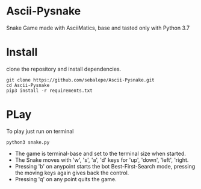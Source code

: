 # Ascii-Pysnake
Snake Game made with AsciiMatics, base and tasted only with Python 3.7

# Install
clone the repository and install dependencies.
```
git clone https://github.com/sebalepe/Ascii-Pysnake.git
cd Ascii-Pysnake
pip3 install -r requirements.txt
```
# PLay
To play just run on terminal
```
python3 snake.py
```

- The game is terminal-base and set to the terminal size when started. 
- The Snake moves with 'w', 's', 'a', 'd' keys for 'up', 'down', 'left', 'right. 
- Pressing 'b' on anypoint starts the bot Best-First-Search mode, pressing the moving keys again gives back the control.
- Pressing 'q' on any point quits the game.
